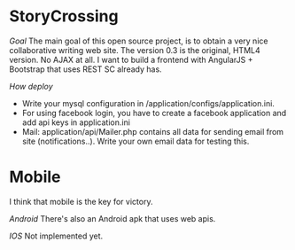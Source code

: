 StoryCrossing
=============

*Goal*
The main goal of this open source project, is to obtain a very nice collaborative writing web site.
The version 0.3 is the original, HTML4 version. No AJAX at all. I want to build a frontend with AngularJS + Bootstrap that uses REST SC already has.

*How deploy*
- Write your mysql configuration in /application/configs/application.ini.
- For using facebook login, you have to create a facebook application and add api keys in application.ini
- Mail: application/api/Mailer.php contains all data for sending email from site (notifications..). Write your own email data for testing this.

Mobile
======

I think that mobile is the key for victory. 

*Android*
There's also an Android apk that uses web apis.

*IOS*
Not implemented yet.

